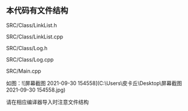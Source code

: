 ## 本代码有文件结构

SRC/Class/LinkList.h

SRC/Class/LinkList.cpp

SRC/Class/Log.h

SRC/Class/Log.cpp

SRC/Main.cpp



如图：![屏幕截图 2021-09-30 154558](C:\Users\皮卡丘\Desktop\屏幕截图 2021-09-30 154558.jpg)



请在相应编译器导入时注意文件结构